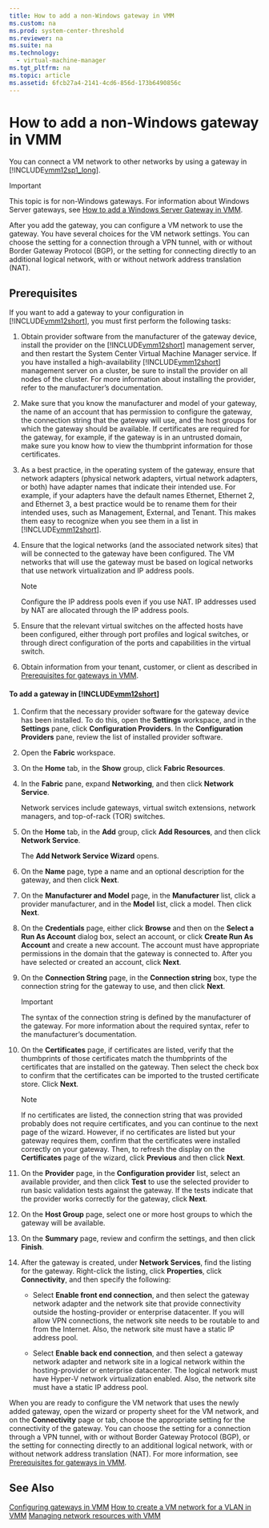 ```yaml
---
title: How to add a non-Windows gateway in VMM
ms.custom: na
ms.prod: system-center-threshold
ms.reviewer: na
ms.suite: na
ms.technology: 
  - virtual-machine-manager
ms.tgt_pltfrm: na
ms.topic: article
ms.assetid: 6fcb27a4-2141-4cd6-856d-173b6490856c
---
```

# How to add a non-Windows gateway in VMM
You can connect a VM network to other networks by using a gateway in [!INCLUDE[vmm12sp1_long](../../Token/vmm12sp1_long_md.md)].

> [!IMPORTANT]
> This topic is for non\-Windows gateways. For information about Windows Server gateways, see [How to add a Windows Server Gateway in VMM](How-to-add-a-Windows-Server-Gateway-in-VMM.md).

After you add the gateway, you can configure a VM network to use the gateway. You have several choices for the VM network settings. You can choose the setting for a connection through a VPN tunnel, with or without Border Gateway Protocol \(BGP\), or the setting for connecting directly to an additional logical network, with or without network address translation \(NAT\).

## Prerequisites
If you want to add a gateway to your configuration in [!INCLUDE[vmm12short](../../Token/vmm12short_md.md)], you must first perform the following tasks:

1.  Obtain provider software from the manufacturer of the gateway device, install the provider on the [!INCLUDE[vmm12short](../../Token/vmm12short_md.md)] management server, and then restart the System Center Virtual Machine Manager service. If you have installed a high\-availability [!INCLUDE[vmm12short](../../Token/vmm12short_md.md)] management server on a cluster, be sure to install the provider on all nodes of the cluster. For more information about installing the provider, refer to the manufacturer’s documentation.

2.  Make sure that you know the manufacturer and model of your gateway, the name of an account that has permission to configure the gateway, the connection string that the gateway will use, and the host groups for which the gateway should be available. If certificates are required for the gateway, for example, if the gateway is in an untrusted domain, make sure you know how to view the thumbprint information for those certificates.

3.  As a best practice, in the operating system of the gateway, ensure that network adapters \(physical network adapters, virtual network adapters, or both\) have adapter names that indicate their intended use. For example, if your adapters have the default names Ethernet, Ethernet 2, and Ethernet 3, a best practice would be to rename them for their intended uses, such as Management, External, and Tenant. This makes them easy to recognize when you see them in a list in [!INCLUDE[vmm12short](../../Token/vmm12short_md.md)].

4.  Ensure that the logical networks \(and the associated network sites\) that will be connected to the gateway have been configured. The VM networks that will use the gateway must be based on logical networks that use network virtualization and IP address pools.

    > [!NOTE]
    > Configure the IP address pools even if you use NAT. IP addresses used by NAT are allocated through the IP address pools.

5.  Ensure that the relevant virtual switches on the affected hosts have been configured, either through port profiles and logical switches, or through direct configuration of the ports and capabilities in the virtual switch.

6.  Obtain information from your tenant, customer, or client as described in [Prerequisites for gateways in VMM](Prerequisites-for-gateways-in-VMM.md).

#### To add a gateway in [!INCLUDE[vmm12short](../../Token/vmm12short_md.md)]

1.  Confirm that the necessary provider software for the gateway device has been installed. To do this, open the **Settings** workspace, and in the **Settings** pane, click **Configuration Providers**. In the **Configuration Providers** pane, review the list of installed provider software.

2.  Open the **Fabric** workspace.

3.  On the **Home** tab, in the **Show** group, click **Fabric Resources**.

4.  In the **Fabric** pane, expand **Networking**, and then click **Network Service**.

    Network services include gateways, virtual switch extensions, network managers, and top\-of\-rack \(TOR\) switches.

5.  On the **Home** tab, in the **Add** group, click **Add Resources**, and then click **Network Service**.

    The **Add Network Service Wizard** opens.

6.  On the **Name** page, type a name and an optional description for the gateway, and then click **Next**.

7.  On the **Manufacturer and Model** page, in the **Manufacturer** list, click a provider manufacturer, and in the **Model** list, click a model. Then click **Next**.

8.  On the **Credentials** page, either click **Browse** and then on the **Select a Run As Account** dialog box, select an account, or click **Create Run As Account** and create a new account. The account must have appropriate permissions in the domain that the gateway is connected to. After you have selected or created an account, click **Next**.

9. On the **Connection String** page, in the **Connection string** box, type the connection string for the gateway to use, and then click **Next**.

    > [!IMPORTANT]
    > The syntax of the connection string is defined by the manufacturer of the gateway. For more information about the required syntax, refer to the manufacturer’s documentation.

10. On the **Certificates** page, if certificates are listed, verify that the thumbprints of those certificates match the thumbprints of the certificates that are installed on the gateway. Then select the check box to confirm that the certificates can be imported to the trusted certificate store. Click **Next**.

    > [!NOTE]
    > If no certificates are listed, the connection string that was provided probably does not require certificates, and you can continue to the next page of the wizard. However, if no certificates are listed but your gateway requires them, confirm that the certificates were installed correctly on your gateway. Then, to refresh the display on the **Certificates** page of the wizard, click **Previous** and then click **Next**.

11. On the **Provider** page, in the **Configuration provider** list, select an available provider, and then click **Test** to use the selected provider to run basic validation tests against the gateway. If the tests indicate that the provider works correctly for the gateway, click **Next**.

12. On the **Host Group** page, select one or more host groups to which the gateway will be available.

13. On the **Summary** page, review and confirm the settings, and then click **Finish**.

14. After the gateway is created, under **Network Services**, find the listing for the gateway. Right\-click the listing, click **Properties**, click **Connectivity**, and then specify the following:

    -   Select **Enable front end connection**, and then select the gateway network adapter and the network site that provide connectivity outside the hosting\-provider or enterprise datacenter. If you will allow VPN connections, the network site needs to be routable to and from the Internet. Also, the network site must have a static IP address pool.

    -   Select **Enable back end connection**, and then select a gateway network adapter and network site in a logical network within the hosting\-provider or enterprise datacenter. The logical network must have Hyper\-V network virtualization enabled. Also, the network site must have a static IP address pool.

When you are ready to configure the VM network that uses the newly added gateway, open the wizard or property sheet for the VM network, and on the **Connectivity** page or tab, choose the appropriate setting for the connectivity of the gateway. You can choose the setting for a connection through a VPN tunnel, with or without Border Gateway Protocol \(BGP\), or the setting for connecting directly to an additional logical network, with or without network address translation \(NAT\). For more information, see [Prerequisites for gateways in VMM](Prerequisites-for-gateways-in-VMM.md).

## See Also
[Configuring gateways in VMM](Configuring-gateways-in-VMM.md)
[How to create a VM network for a VLAN in VMM](How-to-create-a-VM-network-for-a-VLAN-in-VMM.md)
[Managing network resources with VMM](Managing-network-resources-with-VMM.md)


